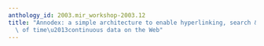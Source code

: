 ```yaml
---
anthology_id: 2003.mir_workshop-2003.12
title: "Annodex: a simple architecture to enable hyperlinking, search & retrieval\
  \ of time\u2013continuous data on the Web"
---
```

